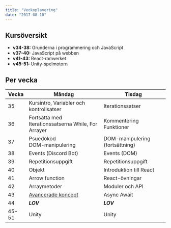 ```yaml
---
title: "Veckoplanering"
date: "2017-08-10"
---
```


## Kursöversikt

- **v34-38:** Grunderna i programmering och JavaScript
- **v37-40:** JavaScript på webben
- **v41-43:** React-ramverket
- **v45-51:** Unity-spelmotorn

## Per vecka

| Vecka | Måndag                                                                                                                      | Tisdag                          |
| ----- | --------------------------------------------------------------------------------------------------------------------------- | ------------------------------- |
| 35    | Kursintro, Variabler och kontrollsatser                                                                                     | Iterationssatser                |
| 36    | Fortsätta med Iterationssatserna While, For<br> Arrayer                                                                     | Kommentering<br>Funktioner      |
| 37    | Psuedokod<br>DOM-manipulering                                                                                               | DOM-manipulering (fortsättning) |
| 38    | Events (Discord Bot)                                                                                                        | Events (DOM)                    |
| 39    | Repetitionsuppgift                                                                                                          | Repetitionsuppgift              |
| 40    | Objekt                                                                                                                      | Introduktion till React         |
| 41    | Arrow function                                                                                                              | React-övningar                  |
| 42    | Arraymetoder                                                                                                                | Moduler och API                 |
| 43    | [Avancerade koncept](https://hackernoon.com/12-javascript-concepts-that-will-level-up-your-development-skills-b37d16ad7104) | Async Await                     |
| 44    | **_LOV_**                                                                                                                   | **_LOV_**                       |
| 45-51 | Unity                                                                                                                       | Unity                           |

